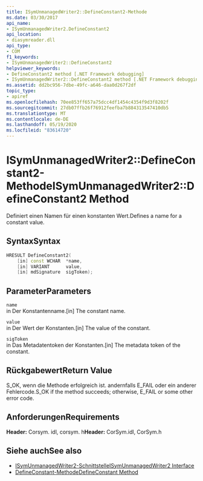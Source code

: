 ```yaml
---
title: ISymUnmanagedWriter2::DefineConstant2-Methode
ms.date: 03/30/2017
api_name:
- ISymUnmanagedWriter2.DefineConstant2
api_location:
- diasymreader.dll
api_type:
- COM
f1_keywords:
- ISymUnmanagedWriter2::DefineConstant2
helpviewer_keywords:
- DefineConstant2 method [.NET Framework debugging]
- ISymUnmanagedWriter2::DefineConstant2 method [.NET Framework debugging]
ms.assetid: dd2bc956-7dbe-49fc-a646-daa0d267f2df
topic_type:
- apiref
ms.openlocfilehash: 70ee853ff657a75dcc4df1454c4354f9d3f8202f
ms.sourcegitcommit: 27db07ffb26f76912feefba7b884313547410db5
ms.translationtype: MT
ms.contentlocale: de-DE
ms.lasthandoff: 05/19/2020
ms.locfileid: "83614720"
---
```

# <a name="isymunmanagedwriter2defineconstant2-method"></a><span data-ttu-id="cdd68-102">ISymUnmanagedWriter2::DefineConstant2-Methode</span><span class="sxs-lookup"><span data-stu-id="cdd68-102">ISymUnmanagedWriter2::DefineConstant2 Method</span></span>
<span data-ttu-id="cdd68-103">Definiert einen Namen für einen konstanten Wert.</span><span class="sxs-lookup"><span data-stu-id="cdd68-103">Defines a name for a constant value.</span></span>  
  
## <a name="syntax"></a><span data-ttu-id="cdd68-104">Syntax</span><span class="sxs-lookup"><span data-stu-id="cdd68-104">Syntax</span></span>  
  
```cpp  
HRESULT DefineConstant2(  
    [in] const WCHAR  *name,  
    [in] VARIANT      value,  
    [in] mdSignature  sigToken);  
```  
  
## <a name="parameters"></a><span data-ttu-id="cdd68-105">Parameter</span><span class="sxs-lookup"><span data-stu-id="cdd68-105">Parameters</span></span>  
 `name`  
 <span data-ttu-id="cdd68-106">in Der Konstantenname.</span><span class="sxs-lookup"><span data-stu-id="cdd68-106">[in] The constant name.</span></span>  
  
 `value`  
 <span data-ttu-id="cdd68-107">in Der Wert der Konstanten.</span><span class="sxs-lookup"><span data-stu-id="cdd68-107">[in] The value of the constant.</span></span>  
  
 `sigToken`  
 <span data-ttu-id="cdd68-108">in Das Metadatentoken der Konstanten.</span><span class="sxs-lookup"><span data-stu-id="cdd68-108">[in] The metadata token of the constant.</span></span>  
  
## <a name="return-value"></a><span data-ttu-id="cdd68-109">Rückgabewert</span><span class="sxs-lookup"><span data-stu-id="cdd68-109">Return Value</span></span>  
 <span data-ttu-id="cdd68-110">S_OK, wenn die Methode erfolgreich ist. andernfalls E_FAIL oder ein anderer Fehlercode.</span><span class="sxs-lookup"><span data-stu-id="cdd68-110">S_OK if the method succeeds; otherwise, E_FAIL or some other error code.</span></span>  
  
## <a name="requirements"></a><span data-ttu-id="cdd68-111">Anforderungen</span><span class="sxs-lookup"><span data-stu-id="cdd68-111">Requirements</span></span>  
 <span data-ttu-id="cdd68-112">**Header:** Corsym. idl, corsym. h</span><span class="sxs-lookup"><span data-stu-id="cdd68-112">**Header:** CorSym.idl, CorSym.h</span></span>  
  
## <a name="see-also"></a><span data-ttu-id="cdd68-113">Siehe auch</span><span class="sxs-lookup"><span data-stu-id="cdd68-113">See also</span></span>

- [<span data-ttu-id="cdd68-114">ISymUnmanagedWriter2-Schnittstelle</span><span class="sxs-lookup"><span data-stu-id="cdd68-114">ISymUnmanagedWriter2 Interface</span></span>](isymunmanagedwriter2-interface.md)
- [<span data-ttu-id="cdd68-115">DefineConstant-Methode</span><span class="sxs-lookup"><span data-stu-id="cdd68-115">DefineConstant Method</span></span>](isymunmanagedwriter-defineconstant-method.md)
